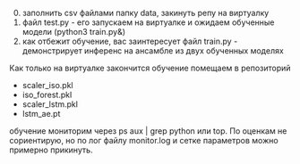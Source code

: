 0) заполнить csv файлами папку data, закинуть репу на виртуалку
1) файл test.py - его запускаем на виртуалке и ожидаем обученные модели (python3 train.py&)
2) как отбежит обучение, вас заинтересует файл train.py - демонстрирует инференс на ансамбле из двух обученных моделях

Как только на виртуалке закончится обучение помещаем в репозиторий 
- scaler_iso.pkl
- iso_forest.pkl
- scaler_lstm.pkl
- lstm_ae.pt

обучение мониторим через ps aux | grep python или top. По оценкам не сориентирую, но по лог файлу monitor.log и сетке параметров можно примерно прикинуть.